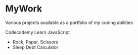 # MyWork
Various projects available as a portfolio of my coding abilities

Codecademy Learn JavaScript
- Rock, Paper, Scissors
- Sleep Debt Calculator
